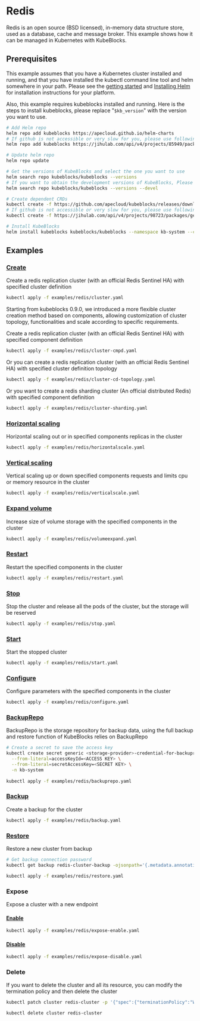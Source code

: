 # Redis

Redis is an open source (BSD licensed), in-memory data structure store, used as a database, cache and message broker. This example shows how it can be managed in Kubernetes with KubeBlocks.

## Prerequisites

This example assumes that you have a Kubernetes cluster installed and running, and that you have installed the kubectl command line tool and helm somewhere in your path. Please see the [getting started](https://kubernetes.io/docs/setup/)  and [Installing Helm](https://helm.sh/docs/intro/install/) for installation instructions for your platform.

Also, this example requires kubeblocks installed and running. Here is the steps to install kubeblocks, please replace "`$kb_version`" with the version you want to use.
```bash
# Add Helm repo 
helm repo add kubeblocks https://apecloud.github.io/helm-charts
# If github is not accessible or very slow for you, please use following repo instead
helm repo add kubeblocks https://jihulab.com/api/v4/projects/85949/packages/helm/stable

# Update helm repo
helm repo update

# Get the versions of KubeBlocks and select the one you want to use
helm search repo kubeblocks/kubeblocks --versions
# If you want to obtain the development versions of KubeBlocks, Please add the '--devel' parameter as the following command
helm search repo kubeblocks/kubeblocks --versions --devel

# Create dependent CRDs
kubectl create -f https://github.com/apecloud/kubeblocks/releases/download/v$kb_version/kubeblocks_crds.yaml
# If github is not accessible or very slow for you, please use following command instead
kubectl create -f https://jihulab.com/api/v4/projects/98723/packages/generic/kubeblocks/v$kb_version/kubeblocks_crds.yaml

# Install KubeBlocks
helm install kubeblocks kubeblocks/kubeblocks --namespace kb-system --create-namespace --version="$kb_version"
```
 

## Examples

### [Create](cluster.yaml) 
Create a redis replication cluster (with an official Redis Sentinel HA) with specified cluster definition 
```bash
kubectl apply -f examples/redis/cluster.yaml
```
Starting from kubeblocks 0.9.0, we introduced a more flexible cluster creation method based on components, allowing customization of cluster topology, functionalities and scale according to specific requirements.

Create a redis replication cluster (with an official Redis Sentinel HA) with specified component definition 
```bash
kubectl apply -f examples/redis/cluster-cmpd.yaml
```

Or you can create a redis replication cluster (with an official Redis Sentinel HA) with specified cluster definition topology
```bash
kubectl apply -f examples/redis/cluster-cd-topology.yaml
```

Or you want to create a redis sharding cluster (An official distributed Redis) with specified component definition
```bash
kubectl apply -f examples/redis/cluster-sharding.yaml
```

### [Horizontal scaling](horizontalscale.yaml)
Horizontal scaling out or in specified components replicas in the cluster
```bash
kubectl apply -f examples/redis/horizontalscale.yaml
```

### [Vertical scaling](verticalscale.yaml)
Vertical scaling up or down specified components requests and limits cpu or memory resource in the cluster
```bash
kubectl apply -f examples/redis/verticalscale.yaml
```

### [Expand volume](volumeexpand.yaml)
Increase size of volume storage with the specified components in the cluster
```bash
kubectl apply -f examples/redis/volumeexpand.yaml
```

### [Restart](restart.yaml)
Restart the specified components in the cluster
```bash
kubectl apply -f examples/redis/restart.yaml
```

### [Stop](stop.yaml)
Stop the cluster and release all the pods of the cluster, but the storage will be reserved
```bash
kubectl apply -f examples/redis/stop.yaml
```

### [Start](start.yaml)
Start the stopped cluster
```bash
kubectl apply -f examples/redis/start.yaml
```

### [Configure](configure.yaml)
Configure parameters with the specified components in the cluster
```bash
kubectl apply -f examples/redis/configure.yaml
```

### [BackupRepo](backuprepo.yaml)
BackupRepo is the storage repository for backup data, using the full backup and restore function of KubeBlocks relies on BackupRepo
```bash
# Create a secret to save the access key
kubectl create secret generic <storage-provider>-credential-for-backuprepo\
  --from-literal=accessKeyId=<ACCESS KEY> \
  --from-literal=secretAccessKey=<SECRET KEY> \
  -n kb-system 
  
kubectl apply -f examples/redis/backuprepo.yaml
```

### [Backup](backup.yaml)
Create a backup for the cluster
```bash
kubectl apply -f examples/redis/backup.yaml
```

### [Restore](restore.yaml)
Restore a new cluster from backup
```bash
# Get backup connection password
kubectl get backup redis-cluster-backup -ojsonpath='{.metadata.annotations.dataprotection\.kubeblocks\.io\/connection-password}' -n default

kubectl apply -f examples/redis/restore.yaml
```

### Expose
Expose a cluster with a new endpoint
#### [Enable](expose-enable.yaml)
```bash
kubectl apply -f examples/redis/expose-enable.yaml
```

#### [Disable](expose-disable.yaml)
```bash
kubectl apply -f examples/redis/expose-disable.yaml
```

### Delete
If you want to delete the cluster and all its resource, you can modify the termination policy and then delete the cluster
```bash
kubectl patch cluster redis-cluster -p '{"spec":{"terminationPolicy":"WipeOut"}}' --type="merge"

kubectl delete cluster redis-cluster
```
